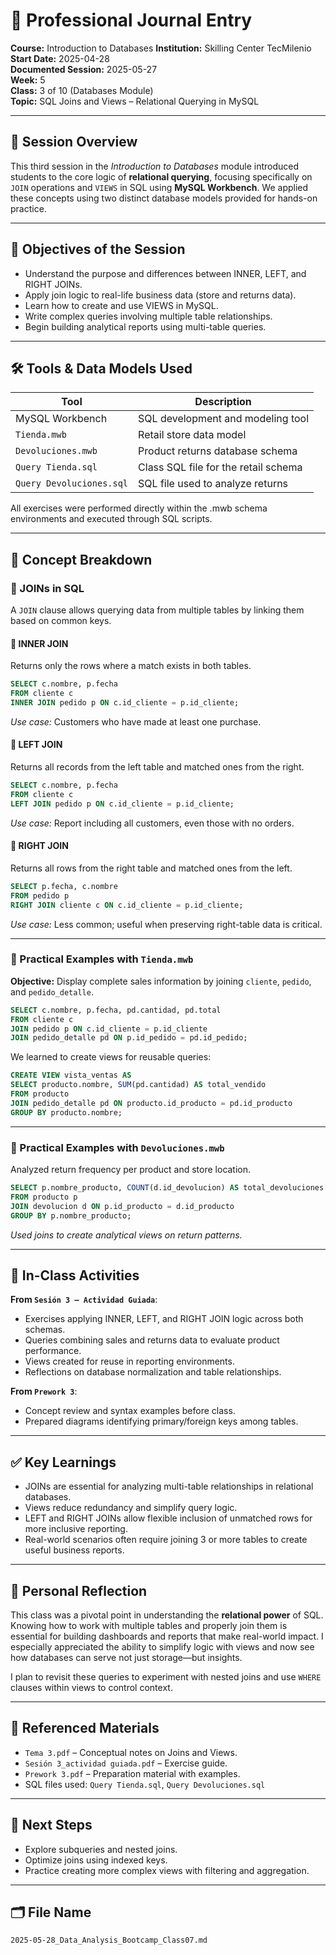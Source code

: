 # 🧾 Professional Journal Entry  
**Course:** Introduction to Databases
**Institution:** Skilling Center TecMilenio  
**Start Date:** 2025-04-28  
**Documented Session:** 2025-05-27  
**Week:** 5  
**Class:** 3 of 10 (Databases Module)  
**Topic:** SQL Joins and Views – Relational Querying in MySQL  

---

## 📌 Session Overview
This third session in the *Introduction to Databases* module introduced students to the core logic of **relational querying**, focusing specifically on `JOIN` operations and `VIEWS` in SQL using **MySQL Workbench**. We applied these concepts using two distinct database models provided for hands-on practice.

---

## 🎯 Objectives of the Session

- Understand the purpose and differences between INNER, LEFT, and RIGHT JOINs.
- Apply join logic to real-life business data (store and returns data).
- Learn how to create and use VIEWS in MySQL.
- Write complex queries involving multiple table relationships.
- Begin building analytical reports using multi-table queries.

---

## 🛠️ Tools & Data Models Used

| Tool                  | Description                                  |
|-----------------------|----------------------------------------------|
| MySQL Workbench      | SQL development and modeling tool            |
| `Tienda.mwb`         | Retail store data model                      |
| `Devoluciones.mwb`   | Product returns database schema              |
| `Query Tienda.sql`   | Class SQL file for the retail schema         |
| `Query Devoluciones.sql` | SQL file used to analyze returns        |

All exercises were performed directly within the .mwb schema environments and executed through SQL scripts.

---

## 📘 Concept Breakdown

### 🔗 JOINs in SQL

A `JOIN` clause allows querying data from multiple tables by linking them based on common keys.

#### 🔹 INNER JOIN
Returns only the rows where a match exists in both tables.
```sql
SELECT c.nombre, p.fecha
FROM cliente c
INNER JOIN pedido p ON c.id_cliente = p.id_cliente;
```
*Use case:* Customers who have made at least one purchase.

#### 🔹 LEFT JOIN
Returns all records from the left table and matched ones from the right.
```sql
SELECT c.nombre, p.fecha
FROM cliente c
LEFT JOIN pedido p ON c.id_cliente = p.id_cliente;
```
*Use case:* Report including all customers, even those with no orders.

#### 🔹 RIGHT JOIN
Returns all rows from the right table and matched ones from the left.
```sql
SELECT p.fecha, c.nombre
FROM pedido p
RIGHT JOIN cliente c ON c.id_cliente = p.id_cliente;
```
*Use case:* Less common; useful when preserving right-table data is critical.

---

### 🧩 Practical Examples with `Tienda.mwb`

**Objective:** Display complete sales information by joining `cliente`, `pedido`, and `pedido_detalle`.
```sql
SELECT c.nombre, p.fecha, pd.cantidad, pd.total
FROM cliente c
JOIN pedido p ON c.id_cliente = p.id_cliente
JOIN pedido_detalle pd ON p.id_pedido = pd.id_pedido;
```
We learned to create views for reusable queries:
```sql
CREATE VIEW vista_ventas AS
SELECT producto.nombre, SUM(pd.cantidad) AS total_vendido
FROM producto
JOIN pedido_detalle pd ON producto.id_producto = pd.id_producto
GROUP BY producto.nombre;
```

---

### 🔁 Practical Examples with `Devoluciones.mwb`

Analyzed return frequency per product and store location.
```sql
SELECT p.nombre_producto, COUNT(d.id_devolucion) AS total_devoluciones
FROM producto p
JOIN devolucion d ON p.id_producto = d.id_producto
GROUP BY p.nombre_producto;
```
*Used joins to create analytical views on return patterns.*

---

## 📝 In-Class Activities

**From `Sesión 3 – Actividad Guiada`**:
- Exercises applying INNER, LEFT, and RIGHT JOIN logic across both schemas.
- Queries combining sales and returns data to evaluate product performance.
- Views created for reuse in reporting environments.
- Reflections on database normalization and table relationships.

**From `Prework 3`**:
- Concept review and syntax examples before class.
- Prepared diagrams identifying primary/foreign keys among tables.

---

## ✅ Key Learnings

- JOINs are essential for analyzing multi-table relationships in relational databases.
- Views reduce redundancy and simplify query logic.
- LEFT and RIGHT JOINs allow flexible inclusion of unmatched rows for more inclusive reporting.
- Real-world scenarios often require joining 3 or more tables to create useful business reports.

---

## 🧠 Personal Reflection

This class was a pivotal point in understanding the **relational power** of SQL. Knowing how to work with multiple tables and properly join them is essential for building dashboards and reports that make real-world impact. I especially appreciated the ability to simplify logic with views and now see how databases can serve not just storage—but insights.

I plan to revisit these queries to experiment with nested joins and use `WHERE` clauses within views to control context.

---

## 📎 Referenced Materials

- `Tema 3.pdf` – Conceptual notes on Joins and Views.
- `Sesión 3_actividad guiada.pdf` – Exercise guide.
- `Prework 3.pdf` – Preparation material with examples.
- SQL files used: `Query Tienda.sql`, `Query Devoluciones.sql`

---

## 🧭 Next Steps
- Explore subqueries and nested joins.
- Optimize joins using indexed keys.
- Practice creating more complex views with filtering and aggregation.

---

## 🗂️ File Name
`2025-05-28_Data_Analysis_Bootcamp_Class07.md`
